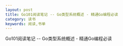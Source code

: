 ```yaml
---
layout: post
title: Go101阅读笔记 -- Go类型系统概述 - 精通Go编程必读
category: 读书
keywords: 阅读,书单
---
```


Go101阅读笔记 -- Go类型系统概述 - 精通Go编程必读